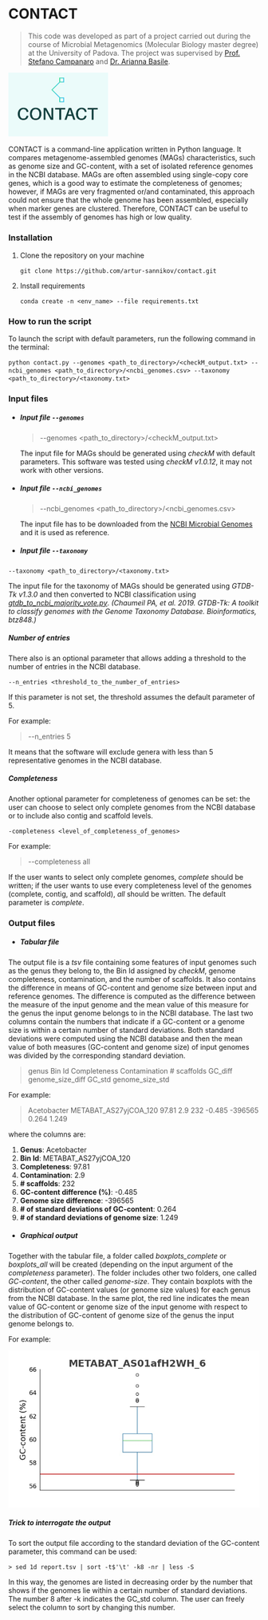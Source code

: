 # **CONTACT**

>This code was developed as part of a project carried out during the course of Microbial Metagenomics (Molecular Biology master degree) at the University of Padova. The project was supervised by [Prof. Stefano Campanaro](https://github.com/stefcamp) and [Dr. Arianna Basile](https://github.com/arianccbasile).

<img src="img/logo.jpeg" alt="logo" width="200"/>

CONTACT is a command-line application written in Python language. It compares metagenome-assembled genomes (MAGs) characteristics, such as genome size and GC-content, with a set of isolated reference genomes in the NCBI database. MAGs are often assembled using single-copy core genes, which is a good way to estimate the completeness of genomes; however, if MAGs are very fragmented or/and contaminated, this approach could not ensure that the whole genome has been assembled, especially when marker genes are clustered. Therefore, CONTACT can be useful to test if the assembly of genomes has high or low quality.

### **Installation**
1. Clone the repository on your machine
   ```
   git clone https://github.com/artur-sannikov/contact.git
   ```
2. Install requirements 
   ```
   conda create -n <env_name> --file requirements.txt
   ```

### **How to run the script**
To launch the script with default parameters, run the following command in the terminal:

 ```
 python contact.py --genomes <path_to_directory>/<checkM_output.txt> --ncbi_genomes <path_to_directory>/<ncbi_genomes.csv> --taxonomy <path_to_directory>/<taxonomy.txt>
 ```

### **Input files**

- ##### Input file `--genomes`
  
  > --genomes <path_to_directory>/<checkM_output.txt>

  The input file for MAGs should be generated using *checkM* with default parameters. This software was tested using *checkM v1.0.12*, it may not work with other versions.

- ##### Input file `--ncbi_genomes`

  > --ncbi_genomes <path_to_directory>/<ncbi_genomes.csv>

  The input file has to be downloaded from the [NCBI Microbial Genomes](https://www.ncbi.nlm.nih.gov/genome/browse#!/prokaryotes/) and it is used as reference.

- ##### Input file `--taxonomy`

```
--taxonomy <path_to_directory>/<taxonomy.txt>
```
  The input file for the taxonomy of MAGs should be generated using *GTDB-Tk v1.3.0* and then converted to NCBI classification using *[gtdb_to_ncbi_majority_vote.py](https://github.com/Ecogenomics/GTDBTk/blob/staging/scripts/gtdb_to_ncbi_majority_vote.py)*. *(Chaumeil PA, et al. 2019. GTDB-Tk: A toolkit to classify genomes with the Genome Taxonomy Database. Bioinformatics, btz848.)*

##### **Number of entries**
There also is an optional parameter that allows adding a threshold to the number of entries in the NCBI database.

```
--n_entries <threshold_to_the_number_of_entries>
```

If this parameter is not set, the threshold assumes the default parameter of 5.

For example:

> --n_entries 5

It means that the software will exclude genera with less than 5 representative genomes in the NCBI database.

##### **Completeness**
Another optional parameter for completeness of genomes can be set: the user can choose to select only complete genomes from the NCBI database or to include also contig and scaffold levels.

```
-completeness <level_of_completeness_of_genomes>
```

For example:

> --completeness all

If the user wants to select only complete genomes, *complete* should be written; if the user wants to use every completeness level of the genomes (complete, contig, and scaffold), *all* should be written. The default parameter is *complete*.


### **Output files** 

- ##### Tabular file
The output file is a *tsv* file containing some features of input genomes such as the genus they belong to, the Bin Id assigned by *checkM*, genome completeness, contamination, and the number of scaffolds. It also contains the difference in means of GC-content and genome size between input and reference genomes. The difference is computed as the difference between the measure of the input genome and the mean value of this measure for the genus the input genome belongs to in the NCBI database. The last two columns contain the numbers that indicate if a GC-content or a genome size is within a certain number of standard deviations. Both standard deviations were computed using the NCBI database and then the mean value of both measures (GC-content and genome size) of input genomes was divided by the corresponding standard deviation.

> genus Bin Id  Completeness  Contamination # scaffolds GC_diff genome_size_diff  GC_std  genome_size_std

For example:

> Acetobacter METABAT_AS27yjCOA_120 97.81 2.9 232 -0.485 -396565 0.264  1.249

where the columns are:
1. **Genus**: Acetobacter
2. **Bin Id**: METABAT_AS27yjCOA_120
3. **Completeness**: 97.81
4. **Contamination**: 2.9
5. **# scaffolds**: 232
6. **GC-content difference (%)**: -0.485
7. **Genome size difference**: -396565
8. **# of standard deviations of GC-content**: 0.264
9. **# of standard deviations of genome size**: 1.249

- ##### Graphical output
Together with the tabular file, a folder called *boxplots_complete* or *boxplots_all* will be created (depending on the input argument of the *completeness* parameter). The folder includes other two folders, one called *GC-content*, the other called *genome-size*. They contain boxplots with the distribution of GC-content values (or genome size values) for each genus from the NCBI database. In the same plot, the red line indicates the mean value of GC-content or genome size of the input genome with respect to the distribution of GC-content of genome size of the genus the input genome belongs to.

For example:

![Boxplot example](img/boxplot_example.jpg)

##### **Trick to interrogate the output**

To sort the output file according to the standard deviation of the GC-content parameter, this command can be used:
  ```
> sed 1d report.tsv | sort -t$'\t' -k8 -nr | less -S
  ```
In this way, the genomes are listed in decreasing order by the number that shows if the genomes lie within a certain number of standard deviations.
The number 8 after -k indicates the GC_std column. The user can freely select the column to sort by changing this number.

